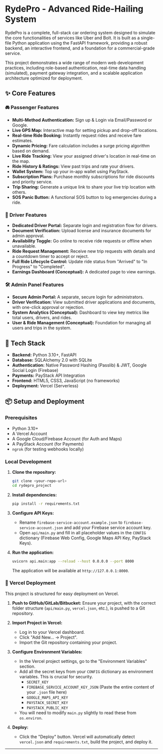 # RydePro - Advanced Ride-Hailing System

RydePro is a complete, full-stack car ordering system designed to simulate the core functionalities of services like Uber and Bolt. It is built as a single-file Python application using the FastAPI framework, providing a robust backend, an interactive frontend, and a foundation for a commercial-grade service.

This project demonstrates a wide range of modern web development practices, including role-based authentication, real-time data handling (simulated), payment gateway integration, and a scalable application architecture optimized for deployment.

## ✨ Core Features

### 🚘 Passenger Features
- **Multi-Method Authentication:** Sign up & Login via Email/Password or Google.
- **Live GPS Map:** Interactive map for setting pickup and drop-off locations.
- **Real-time Ride Booking:** Instantly request rides and receive fare estimates.
- **Dynamic Pricing:** Fare calculation includes a surge pricing algorithm based on demand.
- **Live Ride Tracking:** View your assigned driver's location in real-time on the map.
- **Ride History & Ratings:** View past trips and rate your drivers.
- **Wallet System:** Top up your in-app wallet using PayStack.
- **Subscription Plans:** Purchase monthly subscriptions for ride discounts and priority service.
- **Trip Sharing:** Generate a unique link to share your live trip location with others.
- **SOS Panic Button:** A functional SOS button to log emergencies during a ride.

### 🚖 Driver Features
- **Dedicated Driver Portal:** Separate login and registration flow for drivers.
- **Document Verification:** Upload license and insurance documents for admin approval.
- **Availability Toggle:** Go online to receive ride requests or offline when unavailable.
- **Ride Request Management:** Receive new trip requests with details and a countdown timer to accept or reject.
- **Full Ride Lifecycle Control:** Update ride status from "Arrived" to "In Progress" to "Completed".
- **Earnings Dashboard (Conceptual):** A dedicated page to view earnings.

### 🛠️ Admin Panel Features
- **Secure Admin Portal:** A separate, secure login for administrators.
- **Driver Verification:** View submitted driver applications and documents, with one-click approval or rejection.
- **System Analytics (Conceptual):** Dashboard to view key metrics like total users, drivers, and rides.
- **User & Ride Management (Conceptual):** Foundation for managing all users and trips in the system.

## 🚀 Tech Stack

- **Backend:** Python 3.10+, FastAPI
- **Database:** SQLAlchemy 2.0 with SQLite
- **Authentication:** Native Password Hashing (Passlib) & JWT, Google Social Login (Firebase)
- **Payments:** PayStack API Integration
- **Frontend:** HTML5, CSS3, JavaScript (no frameworks)
- **Deployment:** Vercel (Serverless)

## 📦 Setup and Deployment

### Prerequisites
- Python 3.10+
- A Vercel Account
- A Google Cloud/Firebase Account (for Auth and Maps)
- A PayStack Account (for Payments)
- `ngrok` (for testing webhooks locally)

### Local Development

1.  **Clone the repository:**
    ```bash
    git clone <your-repo-url>
    cd rydepro_project
    ```

2.  **Install dependencies:**
    ```bash
    pip install -r requirements.txt
    ```

3.  **Configure API Keys:**
    - Rename `firebase-service-account.example.json` to `firebase-service-account.json` and add your Firebase service account key.
    - Open `api/main.py` and fill in all placeholder values in the `CONFIG` dictionary (Firebase Web Config, Google Maps API Key, PayStack Keys).

4.  **Run the application:**
    ```bash
    uvicorn api.main:app --reload --host 0.0.0.0 --port 8000
    ```
    The application will be available at `http://127.0.0.1:8000`.

### 🚀 Vercel Deployment

This project is structured for easy deployment on Vercel.

1.  **Push to GitHub/GitLab/Bitbucket:** Ensure your project, with the correct folder structure (`api/main.py`, `vercel.json`, etc.), is pushed to a Git repository.

2.  **Import Project in Vercel:**
    - Log in to your Vercel dashboard.
    - Click "Add New... -> Project".
    - Import the Git repository containing your project.

3.  **Configure Environment Variables:**
    - In the Vercel project settings, go to the "Environment Variables" section.
    - Add all the secret keys from your `CONFIG` dictionary as environment variables. This is crucial for security.
        - `SECRET_KEY`
        - `FIREBASE_SERVICE_ACCOUNT_KEY_JSON` (Paste the entire content of your `.json` file here)
        - `GOOGLE_MAPS_API_KEY`
        - `PAYSTACK_SECRET_KEY`
        - `PAYSTACK_PUBLIC_KEY`
    - You will need to modify `main.py` slightly to read these from `os.environ`.

4.  **Deploy:**
    - Click the "Deploy" button. Vercel will automatically detect `vercel.json` and `requirements.txt`, build the project, and deploy it.

---